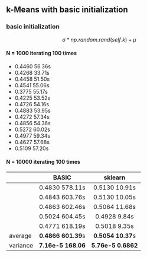 ## k-Means with basic initialization
### basic initialization
$$\sigma*np.random.rand(self.k)+\mu$$
#### N = 1000 iterating 100 times
- 0.4460 56.36s
- 0.4268 33.71s
- 0.4458 51.50s
- 0.4541 55.06s
- 0.3775 55.17s
- 0.4225 53.52s
- 0.4726 54.16s
- 0.4883 53.95s
- 0.4272 57.34s
- 0.4856 54.36s
- 0.5272 60.02s
- 0.4977 59.34s
- 0.4627 57.68s
- 0.5109 57.20s
#### N = 10000 iterating 100 times
| | BASIC | sklearn |
| - | :-: | :-: |
| | 0.4830 578.11s | 0.5130 10.91s |
| | 0.4843 603.76s | 0.5130 10.05s |
| | 0.4863 602.46s | 0.5064 11.68s |
| | 0.5024 604.45s | 0.4928 9.84s |
| | 0.4771 618.19s | 0.5018 9.35s |
| average | **0.4866** **601.39**s | **0.5054** **10.37**s  |
| variance | **7.16e-5** **168.06** | **5.76e-5** **0.6862**  |